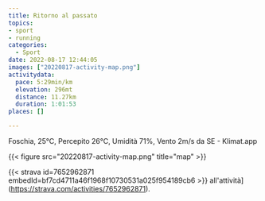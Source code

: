 ```yaml
---
title: Ritorno al passato
topics:
- sport
- running
categories:
  - Sport
date: 2022-08-17 12:44:05
images: ["20220817-activity-map.png"]
activitydata:
  pace: 5:29min/km
  elevation: 296mt
  distance: 11.27km
  duration: 1:01:53
places: []

---
```


Foschia, 25°C, Percepito 26°C, Umidità 71%, Vento 2m/s da SE - Klimat.app

<!--more-->




{{< figure src="20220817-activity-map.png" title="map" >}}


{{< strava id=7652962871 embedId=bf7cd4711a46f1968f10730531a025f954189cb6 >}} all'attività](https://strava.com/activities/7652962871).
